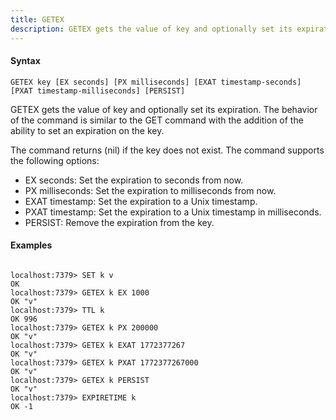 ```yaml
---
title: GETEX
description: GETEX gets the value of key and optionally set its expiration.
---
```


<!-- This file is automatically generated. Any modifications made directly to this file
  may be overwritten. For more details on how this file is generated and how to use
  the related commands, refer to the documentation available in the `internal/cmd/cmd_*.go` files.
-->

#### Syntax

```
GETEX key [EX seconds] [PX milliseconds] [EXAT timestamp-seconds] [PXAT timestamp-milliseconds] [PERSIST]
```


GETEX gets the value of key and optionally set its expiration. The behavior of the command
is similar to the GET command with the addition of the ability to set an expiration on the key.

The command returns (nil) if the key does not exist. The command supports the following options:

- EX seconds: Set the expiration to seconds from now.
- PX milliseconds: Set the expiration to milliseconds from now.
- EXAT timestamp: Set the expiration to a Unix timestamp.
- PXAT timestamp: Set the expiration to a Unix timestamp in milliseconds.
- PERSIST: Remove the expiration from the key.
	

#### Examples

```

localhost:7379> SET k v
OK 
localhost:7379> GETEX k EX 1000
OK "v"
localhost:7379> TTL k
OK 996
localhost:7379> GETEX k PX 200000
OK "v"
localhost:7379> GETEX k EXAT 1772377267
OK "v"
localhost:7379> GETEX k PXAT 1772377267000
OK "v"
localhost:7379> GETEX k PERSIST
OK "v"
localhost:7379> EXPIRETIME k
OK -1
	
```
